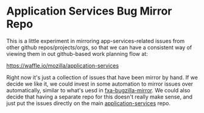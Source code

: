 # Application Services Bug Mirror Repo

This is a little experiment in mirroring app-services-related issues
from other github repos/projects/orgs, so that we can have a consistent
way of viewing them in out github-based work planning flow at:

  https://waffle.io/mozilla/application-services

Right now it's just a collection of issues that have been mirror by hand.
If we decide we like it, we could invest in some automation to mirror
issues over automatically, similar to what's uesd in
[fxa-bugzilla-mirror](https://github.com/mozilla/fxa-bugzilla-mirror/).
We could also decide that having a separate repo for this doesn't really
make sense, and just put the issues directly on the main
[application-services](https://github.com/mozilla/application-services)
repo.
